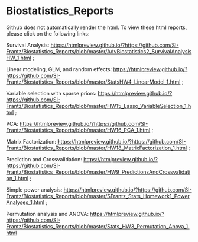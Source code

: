 # Biostatistics_Reports

Github does not automatically render the html. To view these html reports, please click on the following links: 

Survival Analysis:  https://htmlpreview.github.io/?https://github.com/SI-Frantz/Biostatistics_Reports/blob/master/AdvBiostatistics2_SurvivalAnalysisHW_1.html ; 

Linear modeling, GLM, and random effects: https://htmlpreview.github.io/?https://github.com/SI-Frantz/Biostatistics_Reports/blob/master/StatsHW4_LinearModel_1.html ;

Variable selection with sparse priors: https://htmlpreview.github.io/?https://github.com/SI-Frantz/Biostatistics_Reports/blob/master/HW15_Lasso_VariableSelection_1.html ; 

PCA: https://htmlpreview.github.io/?https://github.com/SI-Frantz/Biostatistics_Reports/blob/master/HW16_PCA_1.html ;

Matrix Factorization: https://htmlpreview.github.io/?https://github.com/SI-Frantz/Biostatistics_Reports/blob/master/HW18_MatrixFactorization_1.html ; 

Prediction and Crossvalidation: https://htmlpreview.github.io/?https://github.com/SI-Frantz/Biostatistics_Reports/blob/master/HW9_PredictionsAndCrossvalidation_1.html  ; 

Simple power analysis: https://htmlpreview.github.io/?https://github.com/SI-Frantz/Biostatistics_Reports/blob/master/SFrantz_Stats_Homework1_PowerAnalyses_1.html ;

Permutation analysis and ANOVA: https://htmlpreview.github.io/?https://github.com/SI-Frantz/Biostatistics_Reports/blob/master/Stats_HW3_Permutation_Anova_1.html
